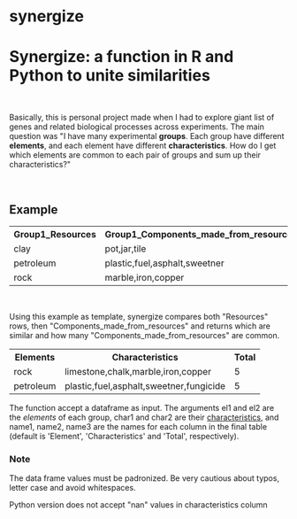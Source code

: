 # synergize
<h1> Synergize: a function in R and Python to unite similarities</h1>
<br>
<p> Basically, this is personal project made when I had to explore giant list of genes and related biological processes across experiments. The main question was "I have many experimental <b>groups</b>. Each group have different <b>elements</b>, and each element have different <b>characteristics</b>. How do I get which elements are common to each pair of groups and sum up their characteristics?"</p>
<br>
<h2>Example</h2>
<table>
  <tr>
    <th>Group1_Resources</th>
    <th>Group1_Components_made_from_resources</th>
    <th>Group2_Resources</th>
    <th>Group2_Components_made_from_resources</th>
  </tr>
  <tr>
    <td>clay</td>
    <td>pot,jar,tile</td>
    <td>rock</td>
    <td>limestone,chalk,marble</td>
  </tr>
  <tr>
    <td>petroleum</td>
    <td>plastic,fuel,asphalt,sweetner</td>
    <td>sand</td>
    <td>chips,glass</td>
  </tr>
  <tr>
    <td>rock</td>
    <td>marble,iron,copper</td>
    <td>petroleum</td>
    <td>fuel,fungicide</td>
  </tr>
 </table>
<br>
<p>Using this example as template, synergize compares both "Resources" rows, then "Components_made_from_resources" and returns which are similar and how many "Components_made_from_resources" are common.</p>
<table>
 <tr>
    <th>Elements</th>
    <th>Characteristics</th>
    <th>Total</th>
  </tr>
  <tr>
    <td>rock</td>
    <td>limestone,chalk,marble,iron,copper</td>
    <td>5</td>
  </tr>
  <tr>
    <td>petroleum</td>
    <td>plastic,fuel,asphalt,sweetner,fungicide</td>
    <td>5</td>
  </tr>
</table>
<p>The function accept a dataframe as input. The arguments el1 and el2 are the <i>elements</i> of each group, char1 and char2 are their <u>characteristics</u>, and name1, name2, name3 are the names for each column in the final table (default is 'Element', 'Characteristics' and 'Total', respectively).
<br>
  <h3>Note</h3>
  <p>The data frame values must be padronized. Be very cautious about typos, letter case and avoid whitespaces.</p>
  <p>Python version does not accept "nan" values in characteristics column
